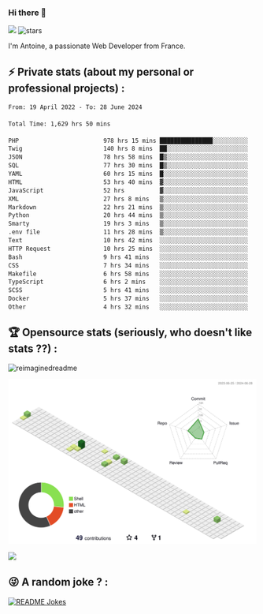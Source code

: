 ### Hi there 👋

![](https://komarev.com/ghpvc/?username=niotna)
<img src="https://img.shields.io/github/stars/niotna?label=Stars" alt="stars">

I'm Antoine, a passionate Web Developer from France.

## :zap: Private stats (about my personal or professional projects) : 

<!--START_SECTION:waka-->

```txt
From: 19 April 2022 - To: 28 June 2024

Total Time: 1,629 hrs 50 mins

PHP                        978 hrs 15 mins ███████████████░░░░░░░░░░   60.02 %
Twig                       140 hrs 8 mins  ██░░░░░░░░░░░░░░░░░░░░░░░   08.60 %
JSON                       78 hrs 58 mins  █▒░░░░░░░░░░░░░░░░░░░░░░░   04.85 %
SQL                        77 hrs 30 mins  █▒░░░░░░░░░░░░░░░░░░░░░░░   04.76 %
YAML                       60 hrs 15 mins  █░░░░░░░░░░░░░░░░░░░░░░░░   03.70 %
HTML                       53 hrs 40 mins  ▓░░░░░░░░░░░░░░░░░░░░░░░░   03.29 %
JavaScript                 52 hrs          ▓░░░░░░░░░░░░░░░░░░░░░░░░   03.19 %
XML                        27 hrs 8 mins   ▒░░░░░░░░░░░░░░░░░░░░░░░░   01.67 %
Markdown                   22 hrs 21 mins  ▒░░░░░░░░░░░░░░░░░░░░░░░░   01.37 %
Python                     20 hrs 44 mins  ▒░░░░░░░░░░░░░░░░░░░░░░░░   01.27 %
Smarty                     19 hrs 3 mins   ▒░░░░░░░░░░░░░░░░░░░░░░░░   01.17 %
.env file                  11 hrs 28 mins  ▒░░░░░░░░░░░░░░░░░░░░░░░░   00.70 %
Text                       10 hrs 42 mins  ░░░░░░░░░░░░░░░░░░░░░░░░░   00.66 %
HTTP Request               10 hrs 25 mins  ░░░░░░░░░░░░░░░░░░░░░░░░░   00.64 %
Bash                       9 hrs 41 mins   ░░░░░░░░░░░░░░░░░░░░░░░░░   00.60 %
CSS                        7 hrs 34 mins   ░░░░░░░░░░░░░░░░░░░░░░░░░   00.46 %
Makefile                   6 hrs 58 mins   ░░░░░░░░░░░░░░░░░░░░░░░░░   00.43 %
TypeScript                 6 hrs 2 mins    ░░░░░░░░░░░░░░░░░░░░░░░░░   00.37 %
SCSS                       5 hrs 41 mins   ░░░░░░░░░░░░░░░░░░░░░░░░░   00.35 %
Docker                     5 hrs 37 mins   ░░░░░░░░░░░░░░░░░░░░░░░░░   00.35 %
Other                      4 hrs 32 mins   ░░░░░░░░░░░░░░░░░░░░░░░░░   00.28 %
```

<!--END_SECTION:waka-->

## :trophy: Opensource stats (seriously, who doesn't like stats ??) : 

<!---
[![Top Langs](https://github-readme-stats.vercel.app/api/top-langs/?username=niotna)](https://github.com/anuraghazra/github-readme-stats) 
-->
<img src="https://myreadme.vercel.app/api/embed/niotna?panels=userstatistics,toprepositories,toplanguages,commitgraph" alt="reimaginedreadme" />

![](./profile-3d-contrib/profile-green-animate.svg)

<img src="https://github-profile-trophy.vercel.app/?username=niotna&theme=juicyfresh&no-bg=true" />

## :stuck_out_tongue_winking_eye: A random joke ? : 

<a href="https://readme-jokes.vercel.app"><img align="center" src="https://readme-jokes.vercel.app/api" alt="README Jokes"></a>
